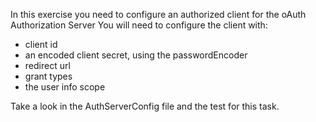 In this exercise you need to configure an authorized client for the oAuth Authorization Server
You will need to configure the client with:
- client id
- an encoded client secret, using the passwordEncoder
- redirect url
- grant types
- the user info scope

Take a look in the AuthServerConfig file and the test for this task. 